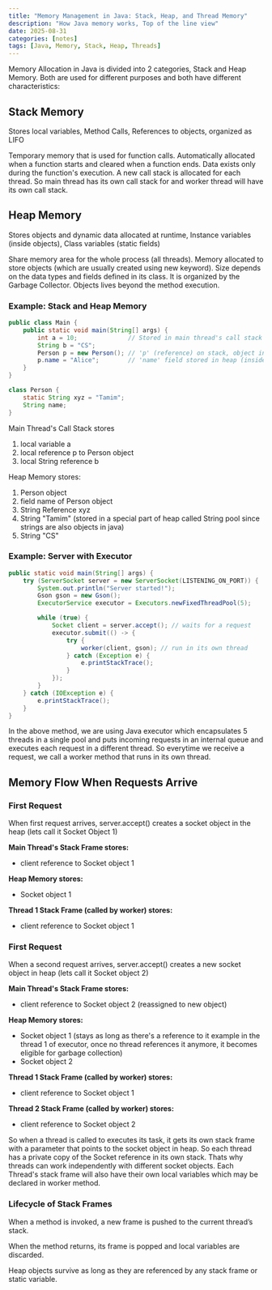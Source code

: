 ```yaml
---
title: "Memory Management in Java: Stack, Heap, and Thread Memory"
description: "How Java memory works, Top of the line view"
date: 2025-08-31
categories: [notes]
tags: [Java, Memory, Stack, Heap, Threads]
---
```


Memory Allocation in Java is divided into 2 categories, Stack and Heap Memory. Both are used for different purposes and both have different characteristics:

## Stack Memory
Stores local variables, Method Calls, References to objects, organized as LIFO

Temporary memory that is used for function calls. Automatically allocated when a function starts and cleared when a function ends. Data exists only during the function's execution. A new call stack is allocated for each thread. So main thread has its own call stack for and worker thread will have its own call stack.

## Heap Memory
Stores objects and dynamic data allocated at runtime, Instance variables (inside objects), Class variables (static fields)

Share memory area for the whole process (all threads). Memory allocated to store objects (which are usually created using new keyword). Size depends on the data types and fields defined in its class. It is organized by the Garbage Collector. Objects lives beyond the method execution.

### Example: Stack and Heap Memory

```java
public class Main {
    public static void main(String[] args) {
        int a = 10;              // Stored in main thread's call stack
        String b = "CS";
        Person p = new Person(); // 'p' (reference) on stack, object in heap
        p.name = "Alice";        // 'name' field stored in heap (inside Person object)
    }
}

class Person {
    static String xyz = "Tamim";
    String name;
}
```

Main Thread's Call Stack stores
1. local variable a 
2. local reference p to Person object
3. local String reference b

Heap Memory stores:
1. Person object
2. field name of Person object
3. String Reference xyz
4. String "Tamim" (stored in a special part of heap called String pool since strings are also objects in java)
5. String "CS"


### Example: Server with Executor

```java
public static void main(String[] args) {
    try (ServerSocket server = new ServerSocket(LISTENING_ON_PORT)) {
        System.out.println("Server started!");
        Gson gson = new Gson();
        ExecutorService executor = Executors.newFixedThreadPool(5);

        while (true) {
            Socket client = server.accept(); // waits for a request
            executor.submit(() -> {
                try {
                    worker(client, gson); // run in its own thread
                } catch (Exception e) {
                    e.printStackTrace();
                }
            });
        }
    } catch (IOException e) {
        e.printStackTrace();
    }
}
```


In the above method, we are using Java executor which encapsulates 5 threads in a single pool and puts incoming requests in an internal queue and executes each request in a different thread. So everytime we receive a request, we call a worker method that runs in its own thread.

## Memory Flow When Requests Arrive

### First Request

When first request arrives, server.accept() creates a socket object in the heap (lets call it Socket Object 1)

**Main Thread's Stack Frame stores:**
- client reference to Socket object 1

**Heap Memory stores:**
- Socket object 1

**Thread 1 Stack Frame (called by worker) stores:**
- client reference to Socket object 1

### First Request

When a second request arrives, server.accept() creates a new socket object in heap (lets call it Socket object 2)

**Main Thread's Stack Frame stores:**
- client reference to Socket object 2 (reassigned to new object)

**Heap Memory stores:**
- Socket object 1 (stays as long as there's a reference to it example in the thread 1 of executor, once no thread references it anymore, it becomes eligible for garbage collection)
- Socket object 2

**Thread 1 Stack Frame (called by worker) stores:**
- client reference to Socket object 1

**Thread 2 Stack Frame (called by worker) stores:**
- client reference to Socket object 2

So when a thread is called to executes its task, it gets its own stack frame with a parameter that points to the socket object in heap. So each thread has a private copy of the Socket reference in its own stack. Thats why threads can work independently with different socket objects. Each Thread's stack frame will also have their own local variables which may be declared in worker method.

### Lifecycle of Stack Frames

When a method is invoked, a new frame is pushed to the current thread’s stack.

When the method returns, its frame is popped and local variables are discarded.

Heap objects survive as long as they are referenced by any stack frame or static variable.
